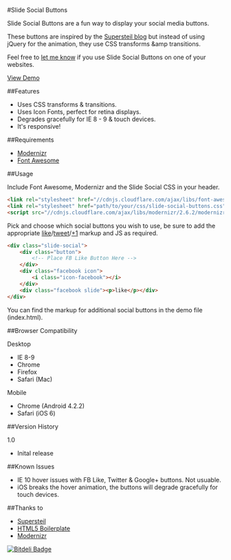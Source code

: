 #Slide Social Buttons

Slide Social Buttons are a fun way to display your social media buttons. 

These buttons are inspired by the [Supersteil blog](http://supersteil.com/blog) but instead of using jQuery for the animation, they use CSS transforms &amp transitions.

Feel free to [let me know](http://www.twitter.com/cmyee) if you use Slide Social Buttons on one of your websites.

[View Demo](http://christopheryee.ca/slide-social-buttons/)

##Features

- Uses CSS transforms & transitions.
- Uses Icon Fonts, perfect for retina displays.
- Degrades gracefully for IE 8 - 9 & touch devices.
- It's responsive!

##Requirements

- [Modernizr](http://www.modernizr.com/)
- [Font Awesome](http://fortawesome.github.io/Font-Awesome/)

##Usage

Include Font Awesome, Modernizr and the Slide Social CSS in your header.

```html
<link rel="stylesheet" href="//cdnjs.cloudflare.com/ajax/libs/font-awesome/3.2.0/css/font-awesome.min.css">
<link rel="stylesheet" href="path/to/your/css/slide-social-buttons.css">
<script src="//cdnjs.cloudflare.com/ajax/libs/modernizr/2.6.2/modernizr.min.js"></script>
```

Pick and choose which social buttons you wish to use, be sure to add the appropriate [like](https://developers.facebook.com/docs/reference/plugins/like/)/[tweet](https://twitter.com/about/resources/buttons)/[+1](https://developers.google.com/+/web/+1button/?hl=en) markup and JS as required.

```html
<div class="slide-social">
    <div class="button">
    	<!-- Place FB Like Button Here -->
    </div>
    <div class="facebook icon">
        <i class="icon-facebook"></i>
    </div>
    <div class="facebook slide"><p>like</p></div>
</div>
```

You can find the markup for additional social buttons in the demo file (index.html).

##Browser Compatibility

Desktop

- IE 8-9
- Chrome
- Firefox
- Safari (Mac)

Mobile

- Chrome (Android 4.2.2)
- Safari (iOS 6)

##Version History

1.0

- Inital release

##Known Issues

- IE 10 hover issues with FB Like, Twitter & Google+ buttons. Not usuable.
- iOS breaks the hover animation, the buttons will degrade gracefully for touch devices.

##Thanks to

- [Supersteil](http://supersteil.com/)
- [HTML5 Boilerplate](http://html5boilerplate.com/)
- [Modernizr](http://modernizr.com/)

[![Bitdeli Badge](https://d2weczhvl823v0.cloudfront.net/christophery/slide-social-buttons/trend.png)](https://bitdeli.com/free "Bitdeli Badge")
